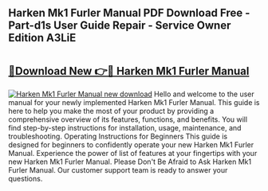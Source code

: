 ## Harken Mk1 Furler Manual PDF Download Free - Part-d1s User Guide Repair - Service Owner Edition A3LiE

# <h2><a href="http://bc45340.oget.top/?id=Harken+Mk1+Furler+Manual">🔗Download New 👉🔴 Harken Mk1 Furler Manual</a></h2>

[![Harken Mk1 Furler Manual new download](https://i.imgur.com/5g1atiW.png)](http://bc45340.oget.top/?id=Harken+Mk1+Furler+Manual)
Hello and welcome to the user manual for your newly implemented Harken Mk1 Furler Manual. This guide is here to help you make the most of your product by providing a comprehensive overview of its features, functions, and benefits. You will find step-by-step instructions for installation, usage, maintenance, and troubleshooting. Operating Instructions for Beginners This guide is designed for beginners to confidently operate your new Harken Mk1 Furler Manual. Experience the power of list of features at your fingertips with your new Harken Mk1 Furler Manual. Please Don't Be Afraid to Ask Harken Mk1 Furler Manual. Our customer support team is ready to answer your questions.
